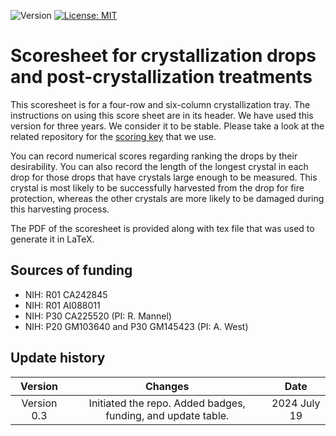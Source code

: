 ![Version](https://img.shields.io/static/v1?label=crystallization-observation-record-24wells&message=0.3&color=brightcolor)
[![License: MIT](https://img.shields.io/badge/License-MIT-blue.svg)](https://opensource.org/licenses/MIT)

# Scoresheet for crystallization drops and post-crystallization treatments

This scoresheet is for a four-row and six-column crystallization tray.
The instructions on using this score sheet are in its header.
We have used this version for three years. 
We consider it to be stable.
Please take a look at the related repository for the [scoring key](https://github.com/MooersLab/crystal-score-key) that we use.

You can record numerical scores regarding ranking the drops by their desirability.
You can also record the length of the longest crystal in each drop for those drops that have crystals large enough to be measured.
This crystal is most likely to be successfully harvested from the drop for fire protection, whereas the other crystals are more likely to be damaged during this harvesting process.

The PDF of the scoresheet is provided along with tex file that was used to generate it in LaTeX.

## Sources of funding

- NIH: R01 CA242845
- NIH: R01 AI088011
- NIH: P30 CA225520 (PI: R. Mannel)
- NIH: P20 GM103640 and P30 GM145423 (PI: A. West)

## Update history

|Version      | Changes                                                                                                                                    | Date                 |
|:-----------:|:------------------------------------------------------------------------------------------------------------------------------------------:|:--------------------:|
| Version 0.3 |  Initiated the repo. Added badges, funding, and update table.                                                                               | 2024 July 19         |
